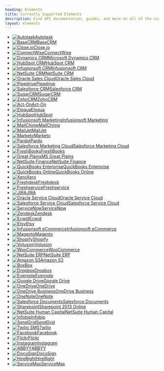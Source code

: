 ```yaml
---
heading: Elements
title: Currently Supported Elements
description: Find API documentation, guides, and more on all of the currently supported Elements.
layout: elements
---
```


* [![Autotask](/assets/img/element-logos/autotask.png)Autotask](./elements/autotask/index.html)
* [![BaseCRM](/assets/img/element-logos/basecrm.png)BaseCRM](./elements/basecrm/index.html)
* [![Close.io](/assets/img/element-logos/closeio.png)Close.io](./elements/closeio/index.html)
* [![ConnectWise](/assets/img/element-logos/connectwise.png)ConnectWise](./elements/connectwise/index.html)
* [![Dynamics CRM](/assets/img/element-logos/dynamicscrm.png)Microsoft Dynamics CRM](./elements/dynamicscrm/index.html)
* [![HubSpot CRM](/assets/img/element-logos/hubspot.png)HubSpot CRM](./elements/hubspot-crm/index.html)
* [![Infusionsoft CRM](/assets/img/element-logos/infusionsoft.png)Infusionsoft CRM](./elements/infusionsoft-crm/index.html)
* [![NetSuite CRM](/assets/img/element-logos/netsuite.png)NetSuite CRM](./elements/netsuite-crm/index.html)
* [![Oracle Sales Cloud](/assets/img/element-logos/oraclesalescloud.png)Oracle Sales Cloud](./elements/oraclesalescloud/index.html)
* [![Pipedrive](/assets/img/element-logos/pipedrive.png)Pipedrive](./elements/pipedrive/index.html)
* [![Salesforce CRM](/assets/img/element-logos/salesforce.png)Salesforce CRM](./elements/salesforce/index.html)
* [![SugarCRM](/assets/img/element-logos/sugarcrm.png)SugarCRM](./elements/sugarcrm/index.html)
* [![ZohoCRM](/assets/img/element-logos/zohocrm.png)ZohoCRM](./elements/zohocrm/index.html)
* [![Act-On](/assets/img/element-logos/acton.png)Act-On](./elements/acton/index.html)
* [![Eloqua](/assets/img/element-logos/eloqua.png)Eloqua](./elements/eloqua/index.html)
* [![HubSpot](/assets/img/element-logos/hubspot.png)HubSpot](./elements/hubspot/index.html)
* [![Infusionsoft Marketing](/assets/img/element-logos/infusionsoft.png)Infusionsoft Marketing](./elements/infusionsoft-marketing/index.html)
* [![MailChimp](/assets/img/element-logos/mailchimp.png)MailChimp](./elements/mailchimp/index.html)
* [![MailJet](/assets/img/element-logos/mailjet.png)MailJet](./elements/mailjet/index.html)
* [![Marketo](/assets/img/element-logos/marketo.png)Marketo](./elements/marketo/index.html)
* [![Pardot](/assets/img/element-logos/pardot.png)Pardo](./elements/pardot/index.html)
* [![Salesforce Marketing Cloud](/assets/img/element-logos/salesforce.png)Salesforce Marketing Cloud](./elements/salesforce-marketing-cloud/index.html)
* [![FreshBooks](/assets/img/element-logos/freshbooks.png)FreshBooks](./elements/freshbooks/index.html)
* [![Great Plains](/assets/img/element-logos/greatplains.png)MS Great Plains](./elements/greatplains/index.html)
* [![NetSuite Finance](/assets/img/element-logos/netsuite.png)NetSuite Finance](./elements/netsuite-finance/index.html)
* [![QuickBooks Enterprise](/assets/img/element-logos/quickbooksenterprise.png)QuickBooks Enterprise](./elements/quickbooksenterprise/index.html)
* [![QuickBooks Online](/assets/img/element-logos/quickbooksonline.png)QuickBooks Online](./elements/quickbooksonline/index.html)
* [![Xero](/assets/img/element-logos/xero.png)Xero](./elements/xero/index.html)
* [![Freshdesk](/assets/img/element-logos/freshdesk.png)Freshdesk](./elements/freshdesk/index.html)
* [![Freshservice](/assets/img/element-logos/freshservice.png)Freshservice](./elements/freshservice/index.html)
* [![JIRA](/assets/img/element-logos/jira.png)JIRA](./elements/jira/index.html)
* [![Oracle Service Cloud](/assets/img/element-logos/oracleservicecloud.png)Oracle Service Cloud](./elements/oracleservicecloud/index.html)
* [![Salesforce Service Cloud](/assets/img/element-logos/salesforce.png)Salesforce Service Cloud](./elements/salesforce-service-cloud/index.html)
* [![ServiceNow](/assets/img/element-logos/servicenow.png)ServiceNow](./elements/servicenow/index.html)
* [![Zendesk](/assets/img/element-logos/zendesk.png)Zendesk](./elements/zendesk/index.html)
* [![Ecwid](/assets/img/element-logos/ecwid.png)Ecwid](./elements/ecwid/index.html)
* [![Etsy](/assets/img/element-logos/etsy.png)Etsy](./elements/etsy/index.html)
* [![Infusionsoft eCommerce](/assets/img/element-logos/infusionsoft.png)Infusionsoft eCommerce](./elements/infusionsoft-ecommerce/index.html)
* [![Magento](/assets/img/element-logos/magento.png)Magento](./elements/magento/index.html)
* [![Shopify](/assets/img/element-logos/shopify.png)Shopify](./elements/shopify/index.html)
* [![Volusion](/assets/img/element-logos/volusion.png)Volusion](./elements/volusion/index.html)
* [![WooCommerce](/assets/img/element-logos/woocommerce.png)WooCommerce](./elements/woocommerce/index.html)
* [![NetSuite ERP](/assets/img/element-logos/netsuite.png)NetSuite ERP](./elements/netsuite-erp/index.html)
* [![Amazon S3](/assets/img/element-logos/amazons3.png)Amazon S3](./elements/amazons3/index.html)
* [![Box](/assets/img/element-logos/box.png)Box](./elements/box/index.html)
* [![Dropbox](/assets/img/element-logos/dropbox.png)Dropbox](./elements/dropbox/index.html)
* [![Evernote](/assets/img/element-logos/evernote.png)Evernote](./elements/evernote/index.html)
* [![Google Drive](/assets/img/element-logos/googledrive.png)Google Drive](./elements/googledrive/index.html)
* [![OneDrive](/assets/img/element-logos/onedrive.png)OneDrive](./elements/onedrive/index.html)
* [![OneDrive Business](/assets/img/element-logos/onedrivebusiness.png)OneDrive Business](./elements/onedrivebusiness/index.html)
* [![OneNote](/assets/img/element-logos/onenote.png)OneNote](./elements/onenote/index.html)
* [![Salesforce Documents](/assets/img/element-logos/salesforce.png)Salesforce Documents](./elements/salesforce-documents/index.html)
* [![Sharepoint](/assets/img/element-logos/sharepoint.png)Sharepoint 2013 Online](./elements/sharepoint/index.html)
* [![NetSuite Human Capital](/assets/img/element-logos/netsuite.png)NetSuite Human Capital](./elements/netsuite-human-capital/index.html)
* [![Infobip](/assets/img/element-logos/infobip.png)Infobip](./elements/infobip/index.html)
* [![SendGrid](/assets/img/element-logos/sendgrid.png)SendGrid](./elements/sendgrid/index.html)
* [![Twilio SMS](/assets/img/element-logos/twilio.png)Twilio](./elements/twilio/index.html)
* [![Facebook](/assets/img/element-logos/facebook.png)Facebook](./elements/facebook/index.html)
* [![Flickr](/assets/img/element-logos/flickr.png)Flickr](./elements/flickr/index.html)
* [![Instagram](/assets/img/element-logos/instagram.png)Instagram](./elements/instagram/index.html)
* [![ABBYY](/assets/img/element-logos/abbyy.png)ABBYY](./elements/abbyy/index.html)
* [![DocuSign](/assets/img/element-logos/docusign.png)DocuSign](./elements/docusign/index.html)
* [![HireRight](/assets/img/element-logos/hireright.png)HireRight](./elements/hireright/index.html)
* [![ServiceMax](/assets/img/element-logos/servicemax.png)ServiceMax](./elements/servicemax/index.html)
